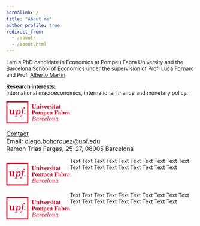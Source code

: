```yaml
---
permalink: /
title: "About me"
author_profile: true
redirect_from: 
  - /about/
  - /about.html
---
```


I am a PhD candidate in Economics at Pompeu Fabra University and the Barcelona School of Economics under the supervision of Prof. [Luca Fornaro](https://crei.cat/people/fornaro/) and Prof. [Alberto Martin](https://crei.cat/people/martin/).

**Research interests:** \
International macroeconomics, international finance and monetary policy.

<img src="/images/UPFt_rgb.png" width="170" height="60">

<span style="font-size:12pt"> <ins> Contact </ins> \
Email: diego.bohorquez@upf.edu \
Ramon Trias Fargas, 25-27, 08005 Barcelona
</span>

<div>
    <p style="float: left;"><img src="/images/UPFt_rgb.png" width="170" height="60"></p>
    <p> Text Text Text Text Text Text Text Text Text Text Text Text Text Text Text Text Text Text Text</p>
</div>
<div style="clear: left;">
    <p style="float: left;"><img src="/images/UPFt_rgb.png" width="170" height="60"></p>
    <p> Text Text Text Text Text Text Text Text Text Text Text Text Text Text Text Text Text Text Text</p>
</div>
